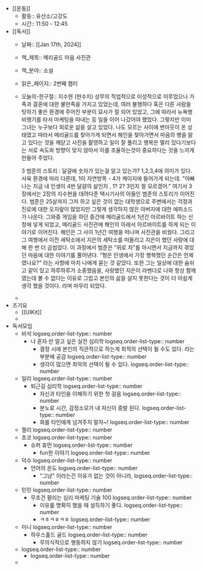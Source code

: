 - [[운동]]
	- 활동:: 유산소/고강도
	- 시간:: 11:50 - 12:45
- [[독서]]
	- 날짜:: [[Jan 17th, 2024]]
	- 책_제목:: 메리골드 마음 사진관
	- 책_분야:: 소설
	- 읽은_페이지:: 2번째 챕터
	- 오늘의-한구절::
	  지수현 (현수지) 상무의 직업적으로 이성적으로 이루었으나 가족과 결혼에 대한 불만족을 가지고 있었는데, 여러 불행하다 혹은 다른 사람을 탓하기 좋은 환경에 주어진 부분이 묘사가 잘 되어 있었고, 그에 따라서 뉴욕행 비행기를 타서 마케팅을 따내는 등 일을 이어 나갔어야 했었다. 그렇지만 이미 그녀는 누구보다 외로운 삶을 살고 있었다. 나도 모르는 사이에 번아웃이 온 상태였고 따라서 메리골드를 찾아가게 되면서 해인을 찾아가면서 마음의 병을 앓고 있다는 것을 깨닫고 사진을 촬영하고 일이 잘 풀리고 행복은 멀리 있다기보다는 서로 속도와 방향이 맞지 않아서 이를 조율하는것이 중요하다는 것을 느끼게 만들어 주었다.
	  
	  3 범준의 스토리 : 
	  달걀에 숫자가 있는걸 알고 있는가?  1,2,3,4에 의미가 있다. 사육 환경에 따라 다른데, 1이 자연방목 - 4가 케이지에 들어가게 되는데. 
	  "아빠 나는 지금 내 인생이 4번 달걀의 삶인지 , 1? 2? 3인지 잘 모르겠어."
	  여기서 3장에서는 2장의 지수현을 데려다준 택시기사의 아들인 범준의 스토리가 이어진다. 범준은 25살까지 그저 하고 싶은 것이 없는 대학생으로 주변에서는 걱정과 진로에 대한 오지랖이 많았지만 그렇게 생각하지 않은 아버지에 대한 에피소드가 나온다. 그와중 게임을 하던 중간에 메리골드에서 1년간 아르바이트 하는 신청에 넣게 되었고, 메리골드 사진관에 해인의 아래서 아르바이트를 하게 되는 이야기로 이어진다. 해인은 그 사이 1년간 여행을 떠나며 사진관을 비웠다. 그리고 그 여행에서 이전 세탁소에서 지은의 세탁소를 떠올리고 지은이 했던 사랑에 대해 한 번 더 곱씹었다. 이 과정에서 범준은 "위로 차"를 마시면서 지금까지 겪었던 마음에 대한 이야기를 풀어낸다. 
	  "형은 인생에서 가장 행복했던 순간은 언제 였나요?" 라는 사항에 마치 나에게 묻는 것 같았다. 또한 그는 일상에 대한 숨쉬고 같이 있고 하루하루가 소중했음을, 사랑했던 지은이 라벤더로 나와 항상 함께였는데 볼 수 없다는 이유로 그립고 본인의 삶을 살지 못한다는 것이 더 아쉽게 생각 했을 것이다. 라며 마무리 되었다.
	-
- 즈기요
	- [[UIKit]]
	-
- 독서모임
	- 비석
	  logseq.order-list-type:: number
		- 나 혼자 만 알고 싶은 실전 심리학
		  logseq.order-list-type:: number
			- 결정 시에 본인의 직관적으로 하는게 최적의 선택이 될 수도 있다. 라는 부분에 공감
			  logseq.order-list-type:: number
			- 생각이 많으면 최악의 선택이 될 수 있다. 
			  logseq.order-list-type:: number
	- 일리
	  logseq.order-list-type:: number
		- 퇴근길 심리학
		  logseq.order-list-type:: number
			- 자신과 타인을 이해하기 위한 첫 걸음
			  logseq.order-list-type:: number
			- 분노로 시간, 감정소모가 내 자신이 증발 된다.
			  logseq.order-list-type:: number
			- 화를 타인에게 넘겨주지 말자~! 
			  logseq.order-list-type:: number
	- 젤리
	  logseq.order-list-type:: number
	- 초코
	  logseq.order-list-type:: number
		- 슈퍼 휴먼
		  logseq.order-list-type:: number
			- fun한 이야기 
			  logseq.order-list-type:: number
	- 덕수
	  logseq.order-list-type:: number
		- 언어의 온도
		  logseq.order-list-type:: number
			- "그냥" 이라는건 이유가 없는 것이 아니라, 
			  logseq.order-list-type:: number
	- 민민
	  logseq.order-list-type:: number
		- 무조건 팔리는 심리 마케팅 기술 100
		  logseq.order-list-type:: number
			- 이유를 명확히 했을 때 설득하기 좋다.
			  logseq.order-list-type:: number
			- ㅋㅎㅋㅎㅋㅎ
			  logseq.order-list-type:: number
	- 미니
	  logseq.order-list-type:: number
		- 하우스홀드 골드
		  logseq.order-list-type:: number
			- 무의식적으로 행동하지 않기
			  logseq.order-list-type:: number
	- logseq.order-list-type:: number
		- logseq.order-list-type:: number
	-